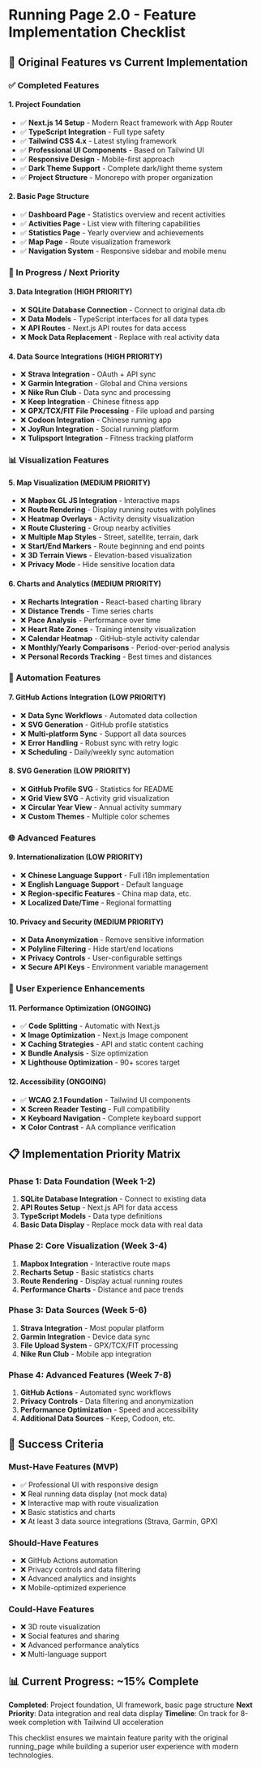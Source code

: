 # Running Page 2.0 - Feature Implementation Checklist

## 🎯 Original Features vs Current Implementation

### ✅ Completed Features

#### 1. Project Foundation
- ✅ **Next.js 14 Setup** - Modern React framework with App Router
- ✅ **TypeScript Integration** - Full type safety
- ✅ **Tailwind CSS 4.x** - Latest styling framework
- ✅ **Professional UI Components** - Based on Tailwind UI
- ✅ **Responsive Design** - Mobile-first approach
- ✅ **Dark Theme Support** - Complete dark/light theme system
- ✅ **Project Structure** - Monorepo with proper organization

#### 2. Basic Page Structure
- ✅ **Dashboard Page** - Statistics overview and recent activities
- ✅ **Activities Page** - List view with filtering capabilities
- ✅ **Statistics Page** - Yearly overview and achievements
- ✅ **Map Page** - Route visualization framework
- ✅ **Navigation System** - Responsive sidebar and mobile menu

### 🚧 In Progress / Next Priority

#### 3. Data Integration (HIGH PRIORITY)
- ❌ **SQLite Database Connection** - Connect to original data.db
- ❌ **Data Models** - TypeScript interfaces for all data types
- ❌ **API Routes** - Next.js API routes for data access
- ❌ **Mock Data Replacement** - Replace with real activity data

#### 4. Data Source Integrations (HIGH PRIORITY)
- ❌ **Strava Integration** - OAuth + API sync
- ❌ **Garmin Integration** - Global and China versions
- ❌ **Nike Run Club** - Data sync and processing
- ❌ **Keep Integration** - Chinese fitness app
- ❌ **GPX/TCX/FIT File Processing** - File upload and parsing
- ❌ **Codoon Integration** - Chinese running app
- ❌ **JoyRun Integration** - Social running platform
- ❌ **Tulipsport Integration** - Fitness tracking platform

### 📊 Visualization Features

#### 5. Map Visualization (MEDIUM PRIORITY)
- ❌ **Mapbox GL JS Integration** - Interactive maps
- ❌ **Route Rendering** - Display running routes with polylines
- ❌ **Heatmap Overlays** - Activity density visualization
- ❌ **Route Clustering** - Group nearby activities
- ❌ **Multiple Map Styles** - Street, satellite, terrain, dark
- ❌ **Start/End Markers** - Route beginning and end points
- ❌ **3D Terrain Views** - Elevation-based visualization
- ❌ **Privacy Mode** - Hide sensitive location data

#### 6. Charts and Analytics (MEDIUM PRIORITY)
- ❌ **Recharts Integration** - React-based charting library
- ❌ **Distance Trends** - Time series charts
- ❌ **Pace Analysis** - Performance over time
- ❌ **Heart Rate Zones** - Training intensity visualization
- ❌ **Calendar Heatmap** - GitHub-style activity calendar
- ❌ **Monthly/Yearly Comparisons** - Period-over-period analysis
- ❌ **Personal Records Tracking** - Best times and distances

### 🤖 Automation Features

#### 7. GitHub Actions Integration (LOW PRIORITY)
- ❌ **Data Sync Workflows** - Automated data collection
- ❌ **SVG Generation** - GitHub profile statistics
- ❌ **Multi-platform Sync** - Support all data sources
- ❌ **Error Handling** - Robust sync with retry logic
- ❌ **Scheduling** - Daily/weekly sync automation

#### 8. SVG Generation (LOW PRIORITY)
- ❌ **GitHub Profile SVG** - Statistics for README
- ❌ **Grid View SVG** - Activity grid visualization
- ❌ **Circular Year View** - Annual activity summary
- ❌ **Custom Themes** - Multiple color schemes

### 🌐 Advanced Features

#### 9. Internationalization (LOW PRIORITY)
- ❌ **Chinese Language Support** - Full i18n implementation
- ❌ **English Language Support** - Default language
- ❌ **Region-specific Features** - China map data, etc.
- ❌ **Localized Date/Time** - Regional formatting

#### 10. Privacy and Security (MEDIUM PRIORITY)
- ❌ **Data Anonymization** - Remove sensitive information
- ❌ **Polyline Filtering** - Hide start/end locations
- ❌ **Privacy Controls** - User-configurable settings
- ❌ **Secure API Keys** - Environment variable management

### 📱 User Experience Enhancements

#### 11. Performance Optimization (ONGOING)
- ✅ **Code Splitting** - Automatic with Next.js
- ❌ **Image Optimization** - Next.js Image component
- ❌ **Caching Strategies** - API and static content caching
- ❌ **Bundle Analysis** - Size optimization
- ❌ **Lighthouse Optimization** - 90+ scores target

#### 12. Accessibility (ONGOING)
- ✅ **WCAG 2.1 Foundation** - Tailwind UI components
- ❌ **Screen Reader Testing** - Full compatibility
- ❌ **Keyboard Navigation** - Complete keyboard support
- ❌ **Color Contrast** - AA compliance verification

## 📋 Implementation Priority Matrix

### Phase 1: Data Foundation (Week 1-2)
1. **SQLite Database Integration** - Connect to existing data
2. **API Routes Setup** - Next.js API for data access
3. **TypeScript Models** - Data type definitions
4. **Basic Data Display** - Replace mock data with real data

### Phase 2: Core Visualization (Week 3-4)
1. **Mapbox Integration** - Interactive route maps
2. **Recharts Setup** - Basic statistics charts
3. **Route Rendering** - Display actual running routes
4. **Performance Charts** - Distance and pace trends

### Phase 3: Data Sources (Week 5-6)
1. **Strava Integration** - Most popular platform
2. **Garmin Integration** - Device data sync
3. **File Upload System** - GPX/TCX/FIT processing
4. **Nike Run Club** - Mobile app integration

### Phase 4: Advanced Features (Week 7-8)
1. **GitHub Actions** - Automated sync workflows
2. **Privacy Controls** - Data filtering and anonymization
3. **Performance Optimization** - Speed and accessibility
4. **Additional Data Sources** - Keep, Codoon, etc.

## 🎯 Success Criteria

### Must-Have Features (MVP)
- ✅ Professional UI with responsive design
- ❌ Real running data display (not mock data)
- ❌ Interactive map with route visualization
- ❌ Basic statistics and charts
- ❌ At least 3 data source integrations (Strava, Garmin, GPX)

### Should-Have Features
- ❌ GitHub Actions automation
- ❌ Privacy controls and data filtering
- ❌ Advanced analytics and insights
- ❌ Mobile-optimized experience

### Could-Have Features
- ❌ 3D route visualization
- ❌ Social features and sharing
- ❌ Advanced performance analytics
- ❌ Multi-language support

## 📊 Current Progress: ~15% Complete

**Completed**: Project foundation, UI framework, basic page structure
**Next Priority**: Data integration and real data display
**Timeline**: On track for 8-week completion with Tailwind UI acceleration

This checklist ensures we maintain feature parity with the original running_page while building a superior user experience with modern technologies.
